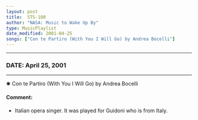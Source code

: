 ```yaml
---
layout: post
title:  STS-100
author: "NASA: Music to Wake Up By"
type: MusicPlaylist
date_modified: 2001-04-25
songs: ["Con te Partiro (With You I Will Go) by Andrea Bocelli"]
---
```


----
### DATE: April 25, 2001
----
✺ Con te Partiro (With You I Will Go) by Andrea Bocelli

#### Comment:
* Italian opera singer. It was played for Guidoni who is from Italy.



<br/>
<center>
	<a target="_blank"
	   href="https://twitter.com/intent/tweet?hashtags=Space,NASA,Playlist,NASAWakeupCalls,SpaceProgram&text={{ page.author}}, '{{ page.songs.first }}' {{ page.title }}, {{ page.date | date: '%B %d, %Y' }}. {{ site.url }}{{ page.url }}&via=nasawakeupcalls"><i class="fab fa-twitter" alt="Tweet this page" style="font-size: 1.3em;"></i></a>
	&nbsp; 	<i class="fas fa-user-astronaut" style="font-size: 1.5em;"></i> &nbsp;
    <a type="amzn" search="'Con te Partiro (With You I Will Go) by Andrea Bocelli'" category="popular music">
    <i class="fab fa-amazon" style="font-size: 1.3em;"></i></a>
</center>
